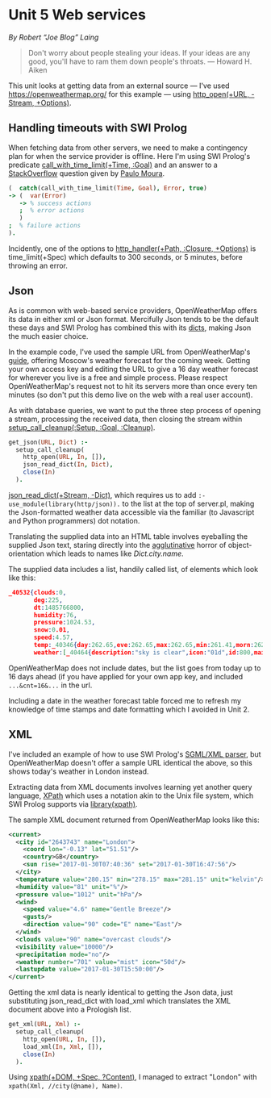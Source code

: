 # Unit 5 Web services

*By Robert “Joe Blog” Laing*

> Don't worry about people stealing your ideas. If your ideas are any good, you'll have to ram them down people's throats. &mdash; Howard H. Aiken

This unit looks at getting data from an external source &mdash; I've used <https://openweathermap.org/> for this example &mdash; using [http_open(+URL, -Stream, +Options)](http://www.swi-prolog.org/pldoc/doc_for?object=http_open/3).

## Handling timeouts with SWI Prolog

When fetching data from other servers, we need to make a contingency plan for when the service provider is offline. Here I'm using SWI Prolog's predicate [call_with_time_limit(+Time, :Goal)](https://www.swi-prolog.org/pldoc/doc_for?object=call_with_time_limit/2) and an answer to a [StackOverflow](https://stackoverflow.com/questions/23900469/catch-3-and-call-with-time-limit-2-predicates-in-swi-prolog) question given by [Paulo Moura](https://logtalk.org/).

```prolog
(  catch(call_with_time_limit(Time, Goal), Error, true) 
-> (  var(Error) 
   -> % success actions
   ;  % error actions
   )
;  % failure actions
).
```

Incidently, one of the options to [http_handler(+Path, :Closure, +Options)](https://www.swi-prolog.org/pldoc/doc_for?object=http_handler/3) is time_limit(+Spec) which defaults to 300 seconds, or 5 minutes, before throwing an error.


## Json

As is common with web-based service providers, OpenWeatherMap offers its data in either xml or Json format. Mercifully Json tends to be the default these days and SWI Prolog has combined this with its [dicts](http://www.swi-prolog.org/pldoc/man?section=bidicts), making Json the much easier choice. 

In the example code, I've used the sample URL from OpenWeatherMap's [guide](https://openweathermap.org/guide), offering Moscow's weather forecast for the coming week. Getting your own access key and editing the URL to give a 16 day weather forecast for wherever you live is a free and simple process. Please respect OpenWeatherMap's request not to hit its servers more than once every ten minutes (so don't put this demo live on the web with a real user account).

As with database queries, we want to put the three step process of opening a stream, processing the received data, then closing the stream within [setup_call_cleanup(:Setup, :Goal, :Cleanup)](http://www.swi-prolog.org/pldoc/doc_for?object=setup_call_cleanup/3).

```prolog
get_json(URL, Dict) :-
  setup_call_cleanup(
    http_open(URL, In, []),
    json_read_dict(In, Dict),
    close(In)
  ).
```

[json_read_dict(+Stream, -Dict)](http://www.swi-prolog.org/pldoc/doc_for?object=json_read_dict/2), which requires us to add ```:- use_module(library(http/json)).``` to the list at the top of server.pl, making the Json-formatted weather data accessible via the familiar (to Javascript and Python programmers) dot notation.

Translating the supplied data into an HTML table involves eyeballing the supplied Json text, staring directly into the [agglutinative](https://en.wikipedia.org/wiki/Agglutination) horror of object-orientation which leads to names like *Dict.city.name*.

The supplied data includes a list, handily called list, of elements which look like this:

```json
_40532{clouds:0,
       deg:225,
       dt:1485766800,
       humidity:76,
       pressure:1024.53,
       snow:0.01,
       speed:4.57,
       temp:_40346{day:262.65,eve:262.65,max:262.65,min:261.41,morn:262.65,night:261.41},
       weather:[_40464{description:"sky is clear",icon:"01d",id:800,main:"Clear"}]}
```

OpenWeatherMap does not include dates, but the list goes from today up to 16 days ahead (if you have applied for your own app key, and included ```...&cnt=16&...``` in the url.

Including a date in the weather forecast table forced me to refresh my knowledge of time stamps and date formatting which I avoided in Unit 2.

## XML

I've included an example of how to use SWI Prolog's [SGML/XML parser](https://www.swi-prolog.org/pldoc/doc_for?object=section(%27packages/sgml.html%27)), but OpenWeatherMap doesn't offer a sample URL identical the above, so this shows today's weather in London instead.

Extracting data from XML documents involves learning yet another query language, [XPath](https://en.wikipedia.org/wiki/XPath) which uses a notation akin to the Unix file system, which SWI Prolog supports via [library(xpath)](https://www.swi-prolog.org/pldoc/man?section=xpath).

The sample XML document returned from OpenWeatherMap looks like this:

```xml
<current>
  <city id="2643743" name="London">
    <coord lon="-0.13" lat="51.51"/>
    <country>GB</country>
    <sun rise="2017-01-30T07:40:36" set="2017-01-30T16:47:56"/>
  </city>
  <temperature value="280.15" min="278.15" max="281.15" unit="kelvin"/>
  <humidity value="81" unit="%"/>
  <pressure value="1012" unit="hPa"/>
  <wind>
    <speed value="4.6" name="Gentle Breeze"/>
    <gusts/>
    <direction value="90" code="E" name="East"/>
  </wind>
  <clouds value="90" name="overcast clouds"/>
  <visibility value="10000"/>
  <precipitation mode="no"/>
  <weather number="701" value="mist" icon="50d"/>
  <lastupdate value="2017-01-30T15:50:00"/>
</current>
```

Getting the xml data is nearly identical to getting the Json data, just substituting json_read_dict with load_xml which translates the XML document above into a Prologish list. 

```prolog
get_xml(URL, Xml) :-
  setup_call_cleanup(
    http_open(URL, In, []),
    load_xml(In, Xml, []),
    close(In)
  ).
```

Using [xpath(+DOM, +Spec, ?Content)](https://www.swi-prolog.org/pldoc/doc_for?object=xpath/3), I managed to extract "London" with ```xpath(Xml, //city(@name), Name)```.



